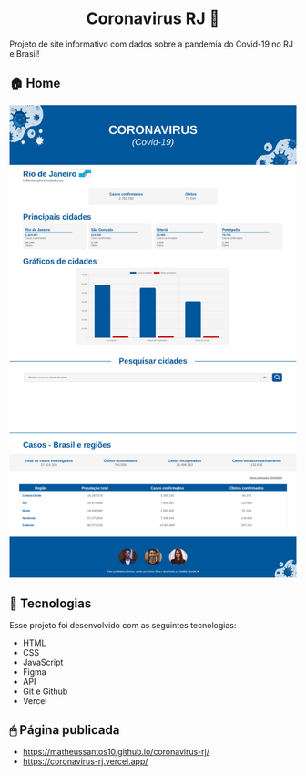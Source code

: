 <h1 align="center">Coronavirus RJ 🦠</h1>

Projeto de site informativo com dados sobre a pandemia do Covid-19 no RJ e Brasil!
<br>

<p align="center">
  <h2>🏠 Home </h2>
  <img src="./img/readme_banner.png"/>
</p>

## 🚀 Tecnologias

Esse projeto foi desenvolvido com as seguintes tecnologias:

-  HTML
-  CSS
-  JavaScript
-  Figma
-  API
-  Git e Github
-  Vercel

## 🖱 Página publicada

-  https://matheussantos10.github.io/coronavirus-rj/
-  https://coronavirus-rj.vercel.app/
